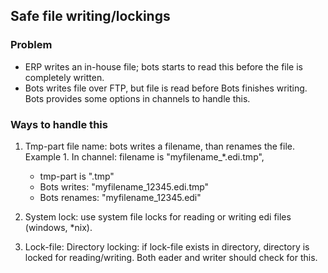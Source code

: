 ## Safe file writing/lockings

### Problem
-   ERP writes an in-house file; bots starts to read this before 
    the file is completely written. 
-   Bots writes file over FTP, but file is read before Bots
    finishes writing. Bots provides some options in channels to handle
    this.

### Ways to handle this

1.  Tmp-part file name: bots writes a filename, than renames the file.
    Example 1. In channel: filename is "myfilename\_*.edi.tmp",
    -   tmp-part is ".tmp"  
    -   Bots writes: "myfilename\_12345.edi.tmp"  
    -   Bots renames: "myfilename\_12345.edi"

2.  System lock: use system file locks for reading or writing edi
    files (windows, \*nix).

3.  Lock-file: Directory locking: if lock-file exists in directory,
    directory is locked for reading/writing. Both eader and writer should
    check for this.
